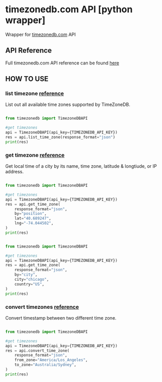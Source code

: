 # timezonedb.com API [python wrapper]

Wrapper for [timezonedb.com](https://timezonedb.com) API

## API Reference

Full timezonedb.com API reference can be found [here](https://timezonedb.com/api)

## HOW TO USE

### list timezone [reference](https://timezonedb.com/references/list-time-zone)

List out all available time zones supported by TimeZoneDB.

```python

from timezonedb import TimezoneDBAPI

#get timezones
api = TimezoneDBAPI(api_key={TIMEZONEDB_API_KEY})
res = api.list_time_zone(response_format="json")
print(res)
```

### get timezone [reference](https://timezonedb.com/references/get-time-zone)

Get local time of a city by its name, time zone, latitude & longtiude, or IP address.

```python

from timezonedb import TimezoneDBAPI

#get timezones
api = TimezoneDBAPI(api_key={TIMEZONEDB_API_KEY})
res = api.get_time_zone(
    response_format="json",
    by="position",
    lat="40.689247",
    lng="-74.044502",
)
print(res)
```
```python

from timezonedb import TimezoneDBAPI

#get timezones
api = TimezoneDBAPI(api_key={TIMEZONEDB_API_KEY})
res = api.get_time_zone(
    response_format="json",
    by="city",
    city="chicago",
    country="US",
)
print(res)
```


### convert timezones [reference](https://timezonedb.com/references/convert-time-zone)

Convert timestamp between two different time zone.

```python

from timezonedb import TimezoneDBAPI

#get timezones
api = TimezoneDBAPI(api_key={TIMEZONEDB_API_KEY})
res = api.convert_time_zone(
    response_format="json",
    from_zone="America/Los_Angeles",
    to_zone="Australia/Sydney",
)
print(res)
```
